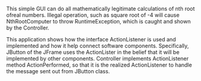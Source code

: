 This simple GUI can do all mathematically legitimate calculations of nth root ofreal numbers. Illegal operation, such as square root of -4 will cause NthRootComputer to throw RuntimeException, which is caught and shown by the Controller.

This application shows how the interface ActionListener is used and implemented and how it help connect software components. Specifically, JButton of the JFrame uses the ActionLister in the belief that it will be implemented by other components. Controller implements ActionListener method ActionPerformed, so that it is the realized ActionListener to handle the message sent out from JButton class. 
